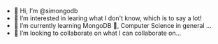 - 👋 Hi, I’m @simongodb
- 👀 I’m interested in learing what I don't know, which is to say a lot!
- 🌱 I’m currently learning MongoDB 🍃, Computer Science in general ... 
- 🙈 I’m looking to collaborate on what I can collaborate on...


<!---
simongodb/simongodb is a ✨ special ✨ repository because its `README.md` (this file) appears on your GitHub profile.
You can click the Preview link to take a look at your changes.
--->
